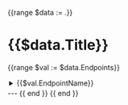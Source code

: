 {{range $data := .}}
# {{$data.Title}}
{{range $val := $data.Endpoints}}

<details><summary style="margin:3px"> {{$val.EndpointName}}</summary>

<p style="margin:10px">
    <span style="background-color:rgb(0, 122, 202); color:white; padding:2px"> 
        {{$val.Method}}
    </span>
    <code> {{$val.URL}} </code>
</p>

---
{{ with $val.Params }}
### Query Parameters: 
    {{- range $param := $val.Params}} `{{$param -}}` | {{- end}}
{{ end}}

{{with $val.RequestBody }}
### ***Request Body Schema***: 
```json
{{$val.RequestBody}}
```
{{end}}

{{ with $val.RequestFields }}
### Request Fields: 
| Field | Required | Description |
| ------ | ------ | ------ |
{{- range $reqField := $val.RequestFields }}
|{{$reqField.Field}}|{{$reqField.Required}}|{{$reqField.Description}}|
{{- end}}
{{end}}

### Response
```json
{{$val.Response}}
```

{{ with $val.ResponseFields }}
### Response Fields: 
| Field | Required | Description |
| ------ | ------ | ------ |
{{- range $respField := $val.ResponseFields }}
|{{$respField.Field}}|{{$respField.Required}}|{{$respField.Description}}|
{{- end}}
{{end}}

</details>
---
{{ end }}
{{ end }}